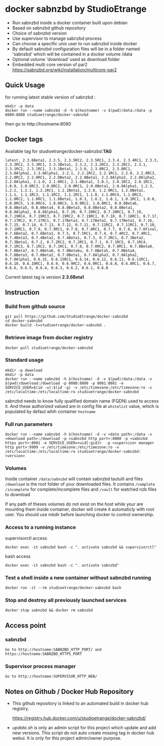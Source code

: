 # docker sabnzbd by StudioEtrange

* Run sabnzbd inside a docker container built upon debian
* Based on sabnzbd github repository
* Choice of sabnzbd version
* Use supervisor to manage sabnzbd process
* Can choose a specific unix user to run sabnzbd inside docker
* By default sabnzbd configuration files will be in a folder named 'sabnzbd' which will be contained in a docker volume /data
* Optional volume 'download' used as download folder
* Embedded multi core version of par2 https://sabnzbd.org/wiki/installation/multicore-par2

## Quick Usage

for running latest stable version of sabnzbd :
	
	mkdir -p data
	docker run --name sabnzbd -d -h $(hostname) -v $(pwd)/data:/data -p 8080:8080 studioetrange/docker-sabnzbd

then go to http://hostname:8080

## Docker tags

Available tag for studioetrange/docker-sabnzbd:__TAG__

	latest, 2.3.6Beta1, 2.3.5, 2.3.5RC2, 2.3.5RC1, 2.3.4, 2.3.4RC1, 2.3.3, 2.3.3RC2, 2.3.3RC1, 2.3.3Beta1, 2.3.2, 2.3.2RC2, 2.3.2RC1, 2.3.1, 2.3.1RC2, 2.3.1RC1, 2.3.1Beta1, 2.3.0, 2.3.0RC2, 2.3.0RC1, 2.3.0Alpha2, 2.3.0Alpha1, 2.2.1, 2.2.1RC2, 2.2.1RC1, 2.2.0, 2.2.0RC3, 2.2.0RC2, 2.2.0RC1, 2.2.0Beta2, 2.2.0Beta1, 2.2.0Alpha3, 2.2.0Alpha2, 2.2.0Alpha1, 2.1.0, 2.1.0RC1, 2.1.0Beta1, 2.0.1, 2.0.1RC2, 2.0.1RC1, 2.0.0, 2.0.0RC3, 2.0.0RC2, 2.0.0RC1, 2.0.0Beta1, 2.0.0Alpha1, 1.2.3, 1.2.2, 1.2.1, 1.2.1RC1, 1.2.1Beta1, 1.2.0, 1.2.0RC1, 1.2.0Beta1, 1.1.1, 1.1.1RC3, 1.1.1RC2, 1.1.1RC1, 1.1.0, 1.1.0RC4, 1.1.0RC3, 1.1.0RC2, 1.1.0RC1, 1.1.0Beta1, 1.0.3, 1.0.2, 1.0.1, 1.0.1RC1, 1.0.0, 1.0.0RC5, 1.0.0RC4, 1.0.0RC3, 1.0.0RC2, 1.0.0RC1, 0.8.0Beta6, 0.8.0Beta5, 0.8.0Beta4, 0.8.0Beta3, 0.8.0Beta2, 0.8.0Beta1, 0.8.0Alpha2, 0.8.0Alpha1, 0.7.20, 0.7.20RC2, 0.7.20RC1, 0.7.19, 0.7.19RC4, 0.7.19RC3, 0.7.19RC2, 0.7.19RC1, 0.7.18, 0.7.18RC1, 0.7.17, 0.7.17RC2, 0.7.17RC1, 0.7.17Beta3, 0.7.17Beta2, 0.7.17Beta1, 0.7.16, 0.7.15, 0.7.14, 0.7.13, 0.7.12, 0.7.11, 0.7.11RC2, 0.7.11RC1, 0.7.10, 0.7.10RC1, 0.7.9, 0.7.9RC1, 0.7.8, 0.7.8RC1, 0.7.7, 0.7.6, 0.7.6Final, 0.7.6Beta2, 0.7.6Beta1, 0.7.5, 0.7.5RC1, 0.7.4, 0.7.4RC2, 0.7.4RC1, 0.7.4Beta3, 0.7.4Beta2, 0.7.4Beta1, 0.7.3, 0.7.3RC1, 0.7.3Beta2, 0.7.3Beta1, 0.7.2, 0.7.2RC2, 0.7.2RC1, 0.7.1, 0.7.1RC5, 0.7.1RC4, 0.7.1RC3, 0.7.1RC2, 0.7.1RC1, 0.7.0, 0.7.0RC2, 0.7.0RC1, 0.7.0Beta8, 0.7.0Beta7, 0.7.0Beta6, 0.7.0Beta6u, 0.7.0Beta5, 0.7.0Beta4, 0.7.0Beta3, 0.7.0Beta2, 0.7.0Beta1, 0.7.0Alpha3, 0.7.0Alpha2, 0.7.0Alpha1, 0.6.15, 0.6.15RC1, 0.6.14, 0.6.12, 0.6.11, 0.6.11RC1, 0.6.10, 0.6.10RC1, 0.6.9, 0.6.9RC2, 0.6.9RC1, 0.6.8, 0.6.8RC1, 0.6.7, 0.6.6, 0.6.5, 0.6.4, 0.6.3, 0.6.2, 0.6.1, 0.6.0

Current latest tag is version __2.3.6Beta1__

## Instruction

### Build from github source

	git pull https://github.com/StudioEtrange/docker-sabnzbd
	cd docker-sabnzbd
	docker build -t=studioetrange/docker-sabnzbd .

### Retrieve image from docker registry

	docker pull studioetrange/docker-sabnzbd

### Standard usage

	mkdir -p download
	mkdir -p data
	docker run --name sabnzbd -h $(hostname) -d -v $(pwd)/data:/data -v $(pwd)/download:/download -p 8080:8080 -p 8081:8081 -e SERVICE_USER=$(id -u):$(id -g) -v /etc/timezone:/etc/timezone:ro -v /etc/localtime:/etc/localtime:ro studioetrange/docker-sabnzbd

sabnzbd needs to know fully qualified domain name (FQDN) used to access it. And these authorized valued are in config file at `whitelist` value, which is populated by defaut whih container `hostname`

### Full run parameters

	docker run --name sabnzbd -h $(hostname) -d -v <data path>:/data -v <download path>:/download -p <sabnzbd http port>:8080 -p <sabnzbd https port>:8081 -e SERVICE_USER=<uid[:gid]>  -p <supervisor manager http port>:9999 -v /etc/timezone:/etc/timezone:ro -v /etc/localtime:/etc/localtime:ro studioetrange/docker-sabnzbd:<version>

### Volumes

Inside container
`/data/sabnzbd` will contain sabnzbd tautulli and files
`/download` is the root folder of your downloaded files. It contains `/complete` `/incomplete` for complete/incomplete files and `/vault` for watched nzb files to download

If any path of theses volumes do not exist on the host while your are mounting them inside container, docker will create it automaticly with root user. You should use mkdir before launching docker to control ownership.


### Access to a running instance

supervisorctl access

	docker exec -it sabnzbd bash -c ". activate sabnzbd && supervisorctl"
	
bash access

	docker exec -it sabnzbd bash -c ". activate sabnzbd"
 

### Test a shell inside a new container without sabnzbd running

	docker run -it --rm studioetrange/docker-sabnzbd bash

### Stop and destroy all previously launched services

	docker stop sabnzbd && docker rm sabnzbd

## Access point

### sabnzbd

	Go to http://hostname:SABNZBD_HTTP_PORT/ and https://hostname:SABNZBD_HTTPS_PORT

### Supervisor process manager

	Go to http://hostname:SUPERVISOR_HTTP_WEB/

## Notes on Github / Docker Hub Repository

* This github repository is linked to an automated build in docker hub registry.

	https://registry.hub.docker.com/u/studioetrange/docker-sabnzbd/

* _update.sh_ is only an admin script for this project which update and add new versions. This script do not auto create missing tag in docker hub webui. It is only for this project admin/owner purpose.
